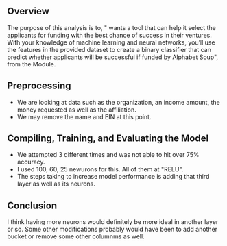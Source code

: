 ## Overview
The purpose of this analysis is to, " wants a tool that can help it select the applicants for funding with the best chance of success in their ventures. With your knowledge of machine learning and neural networks, you’ll use the features in the provided dataset to create a binary classifier that can predict whether applicants will be successful if funded by Alphabet Soup", from the Module.

## Preprocessing
- We are looking at data such as the organization, an income amount, the money requested as well as the affiliation.
- We may remove the name and EIN at this point. 

## Compiling, Training, and Evaluating the Model
- We attempted 3 different times and was not able to hit over 75% accuracy.
- I used 100, 60, 25 newurons for this. All of them at "RELU". 
- The steps taking to increase model performance is adding that third layer as well as its neurons.


## Conclusion
I think having more neurons would definitely be more ideal in another layer or so. Some other modifications probably would have been to add another bucket or remove some other columnms as well. 